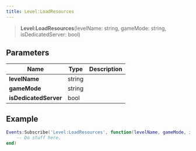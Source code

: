 ```yaml
---
title: Level:LoadResources
---
```


> **Level:LoadResources**(levelName: string, gameMode: string, isDedicatedServer: bool)

## Parameters

| Name | Type | Description |
| ---- | ---- | ----------- |
| **levelName** | string |  |
| **gameMode** | string |  |
| **isDedicatedServer** | bool |  |

## Example

```lua
Events:Subscribe('Level:LoadResources', function(levelName, gameMode, isDedicatedServer)
    -- Do stuff here.
end)
```
